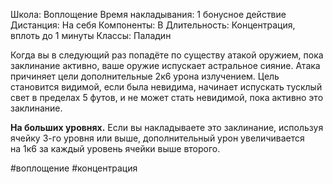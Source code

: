 Школа: Воплощение
Время накладывания: 1 бонусное действие
Дистанция: На себя
Компоненты: В
Длительность: Концентрация, вплоть до 1 минуты
Классы: Паладин

Когда вы в следующий раз попадёте по существу атакой оружием, пока заклинание активно, ваше оружие испускает астральное сияние. Атака причиняет цели дополнительные 2к6 урона излучением. Цель становится видимой, если была невидима, начинает испускать тусклый свет в пределах 5 футов, и не может стать невидимой, пока активно это заклинание.

**На больших уровнях.** Если вы накладываете это заклинание, используя ячейку 3-го уровня или выше, дополнительный урон увеличивается на 1к6 за каждый уровень ячейки выше второго.

#воплощение #концентрация 